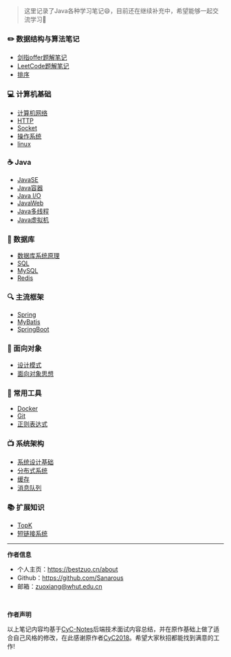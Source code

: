 > 这里记录了Java各种学习笔记😄，目前还在继续补充中，希望能够一起交流学习💯

### ✏️ 数据结构与算法笔记
- [剑指offer题解笔记](剑指offer)
- [LeetCode题解笔记](leetcode)
- [排序](排序)

### 💻 计算机基础
- [计算机网络](计算机网络)
- [HTTP](http)
- [Socket](socket)
- [操作系统](操作系统)
- [linux](linux)

### ☕️ Java
- [JavaSE](javase)
- [Java容器](java容器)
- [Java I/O](javaio)
- [JavaWeb](javaweb)
- [Java多线程](java多线程)
- [Java虚拟机](java虚拟机)

### 💾 数据库
- [数据库系统原理](数据库系统原理)
- [SQL](sql)
- [MySQL](mysql)
- [Redis](redis)

### 🔍 主流框架
- [Spring](spring)
- [MyBatis](mybatis)
- [SpringBoot](springboot)

### 🎨 面向对象
- [设计模式](设计模式)
- [面向对象思想](面向对象思想.md)

### 🔧 常用工具
- [Docker](docker)
- [Git](git)
- [正则表达式](正则表达式)

### 📺  系统架构

- [系统设计基础](系统设计基础)
- [分布式系统](分布式系统)
- [缓存](缓存)
- [消息队列](消息队列)

### 📚 扩展知识

- [TopK](topk)
- [短链接系统](短链接系统)

-----

**作者信息**
* 个人主页：https://bestzuo.cn/about
* Github：https://github.com/Sanarous
* 邮箱：zuoxiang@whut.edu.cn
<br/>

**作者声明**

以上笔记内容均基于[CyC-Notes](https://github.com/CyC2018/CS-Notes)后端技术面试内容总结，并在原作基础上做了适合自己风格的修改，在此感谢原作者[CyC2018](https://github.com/CyC2018)。希望大家秋招都能找到满意的工作!
